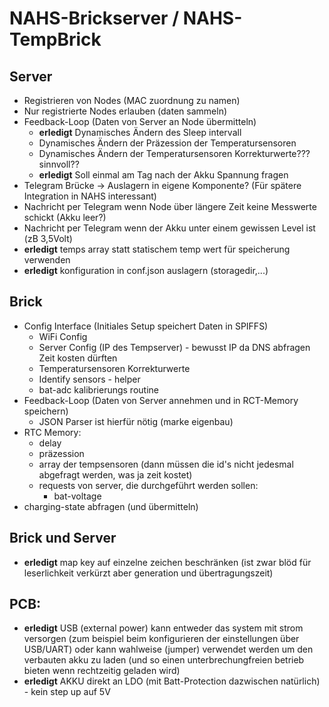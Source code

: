 # NAHS-Brickserver / NAHS-TempBrick

## Server

*  Registrieren von Nodes (MAC zuordnung zu namen)
*  Nur registrierte Nodes erlauben (daten sammeln)
*  Feedback-Loop (Daten von Server an Node übermitteln)
    *  **erledigt** Dynamisches Ändern des Sleep intervall
    *  Dynamisches Ändern der Präzession der Temperatursensoren
    *  Dynamisches Ändern der Temperatursensoren Korrekturwerte??? sinnvoll??
    *  **erledigt** Soll einmal am Tag nach der Akku Spannung fragen
*  Telegram Brücke -> Auslagern in eigene Komponente? (Für spätere Integration in NAHS interessant)
*  Nachricht per Telegram wenn Node über längere Zeit keine Messwerte schickt (Akku leer?)
*  Nachricht per Telegram wenn der Akku unter einem gewissen Level ist (zB 3,5Volt)
*  **erledigt** temps array statt statischem temp wert für speicherung verwenden
*  **erledigt** konfiguration in conf.json auslagern (storagedir,...)

## Brick

*  Config Interface (Initiales Setup speichert Daten in SPIFFS)
    *  WiFi Config
    *  Server Config (IP des Tempserver) - bewusst IP da DNS abfragen Zeit kosten dürften
    *  Temperatursensoren Korrekturwerte
    *  Identify sensors - helper
    *  bat-adc kalibrierungs routine
*  Feedback-Loop (Daten von Server annehmen und in RCT-Memory speichern)
    *  JSON Parser ist hierfür nötig (marke eigenbau)
*  RTC Memory:
    *  delay
    *  präzession
    *  array der tempsensoren (dann müssen die id's nicht jedesmal abgefragt werden, was ja zeit kostet)
    *  requests von server, die durchgeführt werden sollen:
        *  bat-voltage
*  charging-state abfragen (und übermitteln)

## Brick und Server

*  **erledigt** map key auf einzelne zeichen beschränken (ist zwar blöd für leserlichkeit verkürzt aber generation und übertragungszeit)

## PCB:

*  **erledigt** USB (external power) kann entweder das system mit strom versorgen (zum beispiel beim konfigurieren der einstellungen über USB/UART)
oder kann wahlweise (jumper) verwendet werden um den verbauten akku zu laden (und so einen unterbrechungfreien betrieb bieten wenn rechtzeitig geladen wird)
*  **erledigt** AKKU direkt an LDO (mit Batt-Protection dazwischen natürlich) - kein step up auf 5V
